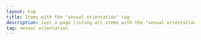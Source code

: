 ```yaml
---
layout: tag
title: Items with the "sexual orientation" tag
description: Just a page listing all items with the "sexual orientation" tag
tag: sexual orientation
---
```

